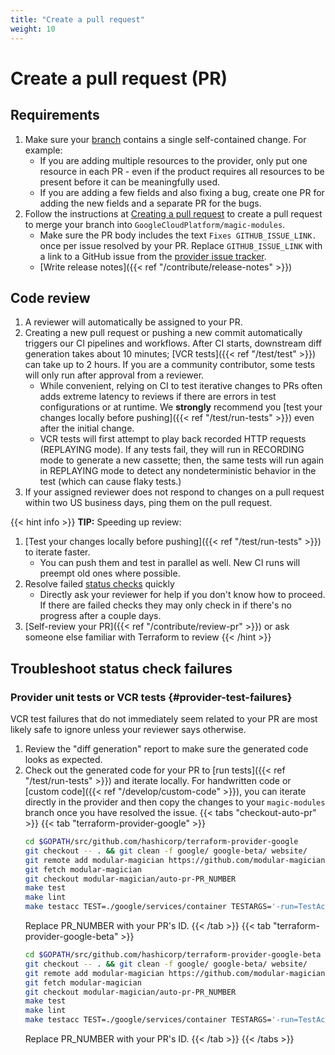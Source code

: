 ```yaml
---
title: "Create a pull request"
weight: 10
---
```


# Create a pull request (PR)

## Requirements

1. Make sure your [branch](https://docs.github.com/en/get-started/quickstart/github-flow#create-a-branch) contains a single self-contained change. For example:
	 - If you are adding multiple resources to the provider, only put one resource in each PR - even if the product requires all resources to be present before it can be meaningfully used.
	 - If you are adding a few fields and also fixing a bug, create one PR for adding the new fields and a separate PR for the bugs.
1. Follow the instructions at [Creating a pull request](https://docs.github.com/en/pull-requests/collaborating-with-pull-requests/proposing-changes-to-your-work-with-pull-requests/creating-a-pull-request) to create a pull request to merge your branch into `GoogleCloudPlatform/magic-modules`.
   - Make sure the PR body includes the text `Fixes GITHUB_ISSUE_LINK.` once per issue resolved by your PR. Replace `GITHUB_ISSUE_LINK` with a link to a GitHub issue from the [provider issue tracker](https://github.com/hashicorp/terraform-provider-google/issues).
   - [Write release notes]({{< ref "/contribute/release-notes" >}})

## Code review

1. A reviewer will automatically be assigned to your PR.
1. Creating a new pull request or pushing a new commit automatically triggers our CI pipelines and workflows. After CI starts, downstream diff generation takes about 10 minutes; [VCR tests]({{< ref "/test/test" >}}) can take up to 2 hours. If you are a community contributor, some tests will only run after approval from a reviewer.
   - While convenient, relying on CI to test iterative changes to PRs often adds extreme latency to reviews if there are errors in test configurations or at runtime. We **strongly** recommend you [test your changes locally before pushing]({{< ref "/test/run-tests" >}}) even after the initial change.
   - VCR tests will first attempt to play back recorded HTTP requests (REPLAYING mode). If any tests fail, they will run in RECORDING mode to generate a new cassette; then, the same tests will run again in REPLAYING mode to detect any nondeterministic behavior in the test (which can cause flaky tests.)
1. If your assigned reviewer does not respond to changes on a pull request within two US business days, ping them on the pull request.

{{< hint info >}}
**TIP:** Speeding up review:
1. [Test your changes locally before pushing]({{< ref "/test/run-tests" >}}) to iterate faster.
   - You can push them and test in parallel as well. New CI runs will preempt old ones where possible.
1. Resolve failed [status checks](https://docs.github.com/en/pull-requests/collaborating-with-pull-requests/collaborating-on-repositories-with-code-quality-features/about-status-checks) quickly
   - Directly ask your reviewer for help if you don't know how to proceed. If there are failed checks they may only check in if there's no progress after a couple days.
1. [Self-review your PR]({{< ref "/contribute/review-pr" >}}) or ask someone else familiar with Terraform to review
{{< /hint >}}


## Troubleshoot status check failures

### Provider unit tests or VCR tests {#provider-test-failures}

VCR test failures that do not immediately seem related to your PR are most likely safe to ignore unless your reviewer says otherwise.

1. Review the "diff generation" report to make sure the generated code looks as expected.
1. Check out the generated code for your PR to [run tests]({{< ref "/test/run-tests" >}}) and iterate locally. For handwritten code or [custom code]({{< ref "/develop/custom-code" >}}), you can iterate directly in the provider and then copy the changes to your `magic-modules` branch once you have resolved the issue.
   {{< tabs "checkout-auto-pr" >}}
   {{< tab "terraform-provider-google" >}}
   ```bash
   cd $GOPATH/src/github.com/hashicorp/terraform-provider-google
   git checkout -- . && git clean -f google/ google-beta/ website/
   git remote add modular-magician https://github.com/modular-magician/terraform-provider-google.git
   git fetch modular-magician
   git checkout modular-magician/auto-pr-PR_NUMBER
   make test
   make lint
   make testacc TEST=./google/services/container TESTARGS='-run=TestAccContainerNodePool'
   ```
   Replace PR_NUMBER with your PR's ID.
   {{< /tab >}}
   {{< tab "terraform-provider-google-beta" >}}
   ```bash
   cd $GOPATH/src/github.com/hashicorp/terraform-provider-google-beta
   git checkout -- . && git clean -f google/ google-beta/ website/
   git remote add modular-magician https://github.com/modular-magician/terraform-provider-google-beta.git
   git fetch modular-magician
   git checkout modular-magician/auto-pr-PR_NUMBER
   make test
   make lint
   make testacc TEST=./google/services/container TESTARGS='-run=TestAccContainerNodePool'
   ```
   Replace PR_NUMBER with your PR's ID.
   {{< /tab >}}
   {{< /tabs >}}
